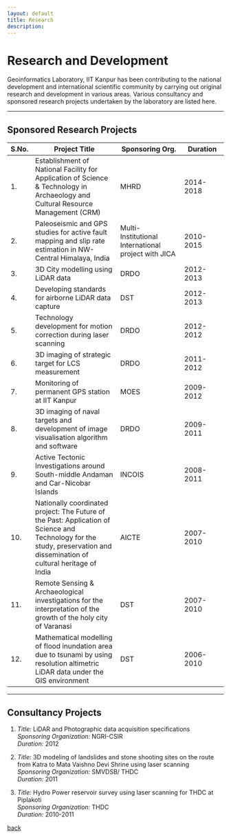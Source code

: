 ```yaml
---
layout: default
title: Research
description:
---
```


# Research and Development
Geoinformatics Laboratory, IIT Kanpur has been contributing to the national development and international scientific community by carrying out original research and development in various areas. Various consultancy and sponsored research projects undertaken by the laboratory are listed here.<br>
* * *
## Sponsored Research Projects
<table>
<colgroup>
<col width="10%" />
<col width="40%" />
<col width="30%" />
<col width="30%" />
</colgroup>
<thead>
<tr class="header">
<th>S.No.</th>
<th>Project Title</th>
<th>Sponsoring Org.</th>
<th>Duration</th>
</tr>
</thead>
<tbody>
<tr>
<td markdown="span">1.</td>
<td markdown="span">Establishment of National Facility for Application of Science & Technology in Archaeology and Cultural Resource Management (CRM)</td>
<td markdown="span">MHRD</td>
<td markdown="span">2014-2018</td>
</tr>
<tr>
<td markdown="span">2.</td>
<td markdown="span">Paleoseismic and GPS studies for active fault mapping and slip rate estimation in NW-Central Himalaya, India</td>
<td markdown="span">Multi-Institutional International project with JICA</td>
<td markdown="span">2010-2015</td>
</tr>
<tr>
<td markdown="span">3.</td>
<td markdown="span">3D City modelling using LiDAR data</td>
<td markdown="span">DRDO</td>
<td markdown="span">2012-2013</td>
</tr>
<tr>
<td markdown="span">4.</td>
<td markdown="span">Developing standards for airborne LiDAR data capture</td>
<td markdown="span">DST</td>
<td markdown="span">2012-2013</td>
</tr>
<tr>
<td markdown="span">5.</td>
<td markdown="span">Technology development for motion correction during laser scanning</td>
<td markdown="span">DRDO</td>
<td markdown="span">2012-2012</td>
</tr>
<tr>
<td markdown="span">6.</td>
<td markdown="span">3D imaging of strategic target for LCS measurement</td>
<td markdown="span">DRDO</td>
<td markdown="span">2011-2012</td>
</tr>
<tr>
<td markdown="span">7.</td>
<td markdown="span">Monitoring of permanent GPS station at IIT Kanpur</td>
<td markdown="span">MOES</td>
<td markdown="span">2009-2012</td>
</tr>
<tr>
<td markdown="span">8.</td>
<td markdown="span">3D imaging of naval targets and development of image visualisation algorithm and software</td>
<td markdown="span">DRDO</td>
<td markdown="span">2009-2011</td>
</tr>
<tr>
<td markdown="span">9.</td>
<td markdown="span">Active Tectonic Investigations around South-middle Andaman and Car-Nicobar Islands</td>
<td markdown="span">INCOIS</td>
<td markdown="span">2008-2011</td>
</tr>
<tr>
<td markdown="span">10.</td>
<td markdown="span">Nationally coordinated project: The Future of the Past: Application of Science and Technology for the study, preservation and dissemination of cultural heritage of India</td>
<td markdown="span">AICTE</td>
<td markdown="span">2007-2010</td>
</tr>
<tr>
<td markdown="span">11.</td>
<td markdown="span">Remote Sensing & Archaeological  investigations for the interpretation of the growth of the holy city of Varanasi</td>
<td markdown="span">DST</td>
<td markdown="span">2007-2010</td>
</tr>
<tr>
<td markdown="span">12.</td>
<td markdown="span">Mathematical modelling of flood inundation area due to tsunami by using resolution altimetric LiDAR data under the GIS environment</td>
<td markdown="span">DST</td>
<td markdown="span">2006-2010</td>
</tr>
</tbody>
</table>

<!--
11.	_Title:_  <br>
_Sponsoring Organization:_  <br>
_Duration:_  <br>

12.	_Title:_  <br>
_Sponsoring Organization:_  <br>
_Duration:_  <br>

13.	_Title:_ Airborne altimetric LiDAR sensor: Comprehensive accuracy analysis through field verification and mathematical modelling <br>
_Sponsoring Organization:_ ISRO <br>
_Duration:_ 2006-2009 <br>

14. _Title:_ Terrain Mapping and Archaeo-scientific Studies of Ahichchhatra (District: Bareilly) <br>
_Sponsoring Organization:_ ASI <br>
_Duration:_ 2007-2008 <br>

15. _Title:_ Digital Classification of High Spatial Resolution Imagery of Urban Environment <br>
_Sponsoring Organization:_ ISRO <br>
_Duration:_ 2006-2008 <br>

16.	_Title:_ Waveform and topographic data simulator for LLRI - Chandrayan-1  <br>
_Sponsoring Organization:_ ISRO <br>
_Duration:_ 2006-2008 <br>

17.	_Title:_ Development of a simulator for  airborne altimetric LiDAR  <br>
_Sponsoring Organization:_ RESPOND-ISRO <br>
_Duration:_ 2005-2007 <br>

18.	_Title:_ Development of advanced tools for geometric correction, classification and fusion of SAR data of agricultural areas  <br>
_Sponsoring Organization:_ NRSA <br>
_Duration:_ 2005-2007 <br>

19. _Title:_ DSM generation using high altitude satellite photos for identification and mapping of active tectonic landforms related to paleo-earthquake in Kumaon Himalaya  <br>
_Sponsoring Organization:_ MHRD <br>
_Duration:_ 2004-2007 <br>

20.	_Title:_ Development of a Digital Close Range Photogrammetric System for Monitoring Engineering Structures  <br>
_Sponsoring Organization:_ MHRD <br>
_Duration:_ 2002-2005 <br>

21.	_Title:_ Active tectonic studies around Janauri anticline along Himalayan frontal zone, NW Himalaya	 <br>
_Sponsoring Organization:_ DST	<br>

22. _Title:_ International Program for Sustainable Infrastructure Development	Obama-Singh 21st Century Knowledge Initiative Grant <br>
_Sponsoring Organization:_ UGC	<br>-->

* * *
## Consultancy Projects

1.  _Title:_ LiDAR and Photographic data acquisition specifications <br>
_Sponsoring Organization:_ NGRI-CSIR	<br>
_Duration:_ 2012 <br>

2. _Title:_ 3D modeling of landslides and stone shooting sites on the route from Katra to Mata Vaishno Devi Shrine using laser scanning <br>
_Sponsoring Organization:_ SMVDSB/ THDC	<br>
_Duration:_ 2011 <br>

3.	_Title:_ Hydro Power reservoir survey using laser scanning for THDC at Piplakoti <br>
_Sponsoring Organization:_ THDC	<br>
_Duration:_ 2010-2011 <br>

[back](./)
